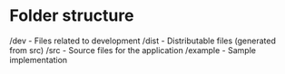 # Folder structure
/dev - Files related to development
/dist - Distributable files (generated from src)
/src - Source files for the application
/example - Sample implementation
